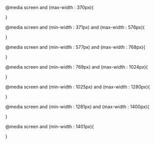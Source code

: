 

@media screen and (max-width : 370px){

}

@media screen and (min-width : 371px) and (max-width : 576px){

}

@media screen and (min-width : 577px) and (max-width : 768px){
    
}

@media screen and (min-width : 769px) and (max-width : 1024px){
    
}

@media screen and (min-width : 1025px) and (max-width : 1280px){
    
}

@media screen and (min-width : 1281px) and (max-width : 1400px){
    
}

@media screen and (min-width : 1401px){
    
}